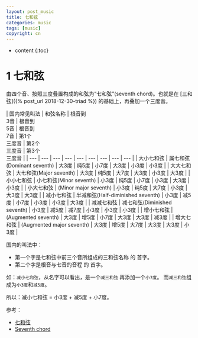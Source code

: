 ```yaml
---
layout: post_music
title: 七和弦
categories: music
tags: [music]
copyright: cn
---
```


* content
{:toc}

# 1 七和弦

由四个音、按照三度叠置构成的和弦为“七和弦”(seventh chord)。也就是在 [三和弦]({% post_url 2018-12-30-triad %}) 的基础上，再叠加一个三度音。

| 国内常见叫法 | 和弦名称 |  根音到<br/>3音 | 根音到<br/>5音 | 根音到<br/>7音 | 第1个<br/>三度音 | 第2个<br/>三度音 | 第3个<br/>三度音 |
| --- | --- | --- | --- | --- | --- | --- | --- | --- |
| 大小七和弦 | 属七和弦(Dominant seventh) | 大3度 | 纯5度 | 小7度  | 大3度 | 小3度 | 小3度 |
| 大大七和弦 | 大七和弦(Major seventh) | 大3度 | 纯5度 | 大7度 | 大3度 | 小3度 | 大3度 |
| 小小七和弦 | 小七和弦(Minor seventh) | 小3度 | 纯5度 | 小7度 | 小3度 | 大3度 | 小3度 |
| 小大七和弦 | (Minor major seventh) | 小3度 | 纯5度 | 大7度 | 小3度 | 大3度 | 大3度 |
| 减小七和弦 | 半减和弦(Half-diminished seventh) | 小3度 | 减5度 | 小7度 | 小3度 | 小3度 | 大3度 |
| 减减七和弦 | 减七和弦(Diminished seventh) | 小3度 | 减5度 | 减7度 | 小3度 | 小3度 | 小3度 |
| 增小七和弦 | (Augmented seventh) | 大3度 | 增5度 | 小7度 | 大3度 | 大3度 | 减3度 |
| 增大七和弦 | (Augmented major seventh) | 大3度 | 增5度 | 大7度 | 大3度 | 大3度 | 小3度 |

国内的叫法中：
* 第一个字是七和弦中前三个音所组成的三和弦名称 的 首字。
* 第二个字是根音与七音的音程 的 首字。

如：`减小七和弦`，从名字可以看出，是一个`减三和弦` 再添加一个`小7度`。
而`减三和弦`组成为`小3度`和`减5度`。

所以：减小七和弦 = 小3度 + 减5度 + 小7度。


参考：
* [七和弦](https://baike.baidu.com/item/%E4%B8%83%E5%92%8C%E5%BC%A6)
* [Seventh chord](https://en.wikipedia.org/wiki/Seventh_chord)

